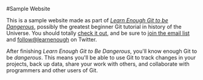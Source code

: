 #Sample Website

This is a sample website made as part of [*Learn Enough Git to be Dangerous*](http://learnenough.com/git-tutorial), possibly the greatest beginner Git tutorial in history of the Universe.  You should totally [check it out](http://learnenough.com/git-tutorial), and be sure to [join the email list](http://learnenough.com/#email_list) and [follow@learnenough](http://twitter.com/learnenough) on Twitter.

After finishing *Learn Enough Git to Be Dangerous*, you'll know enough Git to be *dangerous*.  This means you'll be able to use Git to track changes in your projects, back up data, share your work with others, and collaborate with programmers and other users of Git.
